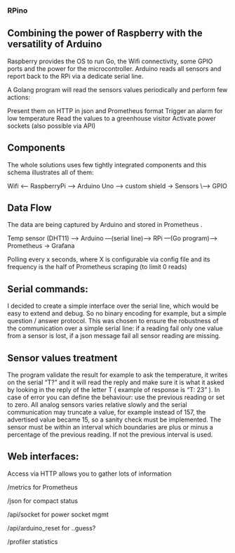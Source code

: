 ### RPino

## Combining the power of Raspberry with the versatility of Arduino

Raspberry provides the OS to run Go, the Wifi connectivity, some GPIO ports and the power for the microcontroller. Arduino reads all sensors and report back to the RPi via a dedicate serial line.

A Golang program will read the sensors values periodically and perform few actions:

Present them on HTTP in json and Prometheus format
Trigger an alarm for low temperature
Read the values to a greenhouse visitor 
Activate power sockets (also possible via API) 


## Components

The whole solutions uses few tightly integrated components and this schema illustrates all of them:

Wifi  <— RaspberryPi -->  Arduino Uno —>  custom shield -> Sensors
                            \—>  GPIO

## Data Flow

The data are being captured by Arduino and stored in Prometheus .

 Temp sensor (DHT11) —>  Arduino —(serial line)—> RPi —(Go program)—>  Prometheus -> Grafana

Polling every x seconds, where X is configurable via config file and its frequency is the half of Prometheus scraping (to limit 0 reads)


## Serial commands:

I decided to create a simple interface over the serial line, which would be easy to extend and debug. So no binary encoding for example, but a simple question / answer protocol. This was chosen to ensure the robustness of the communication over a simple serial line: if a reading fail only one value from a sensor is lost, if a json message fail all sensor reading are missing.

 

## Sensor values treatment

The program validate the result for example to ask the temperature, it writes on the serial “T?” and it will read the reply and make sure it is what it asked by looking in the reply of the letter T ( example of response is “T: 23” ).
In case of error you can define the behaviour: use the previous reading or set to zero. 
All analog sensors varies relative slowly and the serial communication may truncate a value, for example instead of 157, the advertised value became 15, so a sanity check must be implemented.
The sensor must be within an interval which boundaries are plus or minus a percentage of the previous reading. If not the previous interval is used.


## Web interfaces:

Access via HTTP allows you to gather lots of information

/metrics for Prometheus

/json for compact status

/api/socket for power socket mgmt

/api/arduino_reset for ..guess?

/profiler statistics

